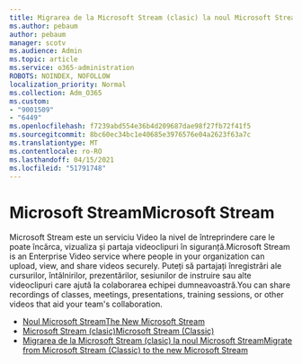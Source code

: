 ```yaml
---
title: Migrarea de la Microsoft Stream (clasic) la noul Microsoft Stream
ms.author: pebaum
author: pebaum
manager: scotv
ms.audience: Admin
ms.topic: article
ms.service: o365-administration
ROBOTS: NOINDEX, NOFOLLOW
localization_priority: Normal
ms.collection: Adm_O365
ms.custom:
- "9001509"
- "6449"
ms.openlocfilehash: f7239abd554e36b4d209687dae98f27fb72f41f5
ms.sourcegitcommit: 8bc60ec34bc1e40685e3976576e04a2623f63a7c
ms.translationtype: MT
ms.contentlocale: ro-RO
ms.lasthandoff: 04/15/2021
ms.locfileid: "51791748"
---
```

# <a name="microsoft-stream"></a><span data-ttu-id="068c5-102">Microsoft Stream</span><span class="sxs-lookup"><span data-stu-id="068c5-102">Microsoft Stream</span></span>

<span data-ttu-id="068c5-103">Microsoft Stream este un serviciu Video la nivel de întreprindere care le poate încărca, vizualiza și partaja videoclipuri în siguranță.</span><span class="sxs-lookup"><span data-stu-id="068c5-103">Microsoft Stream is an Enterprise Video service where people in your organization can upload, view, and share videos securely.</span></span> <span data-ttu-id="068c5-104">Puteți să partajați înregistrări ale cursurilor, întâlnirilor, prezentărilor, sesiunilor de instruire sau alte videoclipuri care ajută la colaborarea echipei dumneavoastră.</span><span class="sxs-lookup"><span data-stu-id="068c5-104">You can share recordings of classes, meetings, presentations, training sessions, or other videos that aid your team's collaboration.</span></span>  

- [<span data-ttu-id="068c5-105">Noul Microsoft Stream</span><span class="sxs-lookup"><span data-stu-id="068c5-105">The New Microsoft Stream</span></span>](https://docs.microsoft.com/stream/new-stream)
- [<span data-ttu-id="068c5-106">Microsoft Stream (clasic)</span><span class="sxs-lookup"><span data-stu-id="068c5-106">Microsoft Stream (Classic)</span></span>](https://docs.microsoft.com/stream/overview)
- [<span data-ttu-id="068c5-107">Migrarea de la Microsoft Stream (clasic) la noul Microsoft Stream</span><span class="sxs-lookup"><span data-stu-id="068c5-107">Migrate from Microsoft Stream (Classic) to the new Microsoft Stream</span></span>](https://docs.microsoft.com/stream/classic-migration)